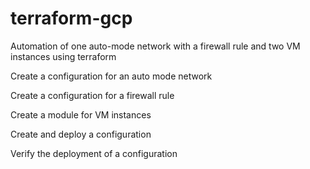 # terraform-gcp
Automation of one auto-mode network with a firewall rule and two VM instances using terraform

Create a configuration for an auto mode network

Create a configuration for a firewall rule

Create a module for VM instances

Create and deploy a configuration

Verify the deployment of a configuration
